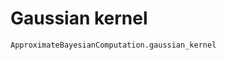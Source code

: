 
<a id='Gaussian-kernel-1'></a>

# Gaussian kernel


```
ApproximateBayesianComputation.gaussian_kernel
```


